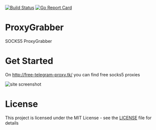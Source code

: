[![Build Status](https://travis-ci.org/trigun117/ProxyGrabber.svg?branch=master)](https://travis-ci.org/trigun117/ProxyGrabber) [![Go Report Card](https://goreportcard.com/badge/github.com/trigun117/ProxyGrabber)](https://goreportcard.com/report/github.com/trigun117/ProxyGrabber)
# ProxyGrabber

SOCKS5 ProxyGrabber

# Get Started

On http://free-telegram-proxy.tk/ you can find free socks5 proxies

![site screenshot](https://github.com/trigun117/ProxyGrabber/blob/master/image.JPG)

# License

This project is licensed under the MIT License - see the [LICENSE](LICENSE) file for details
